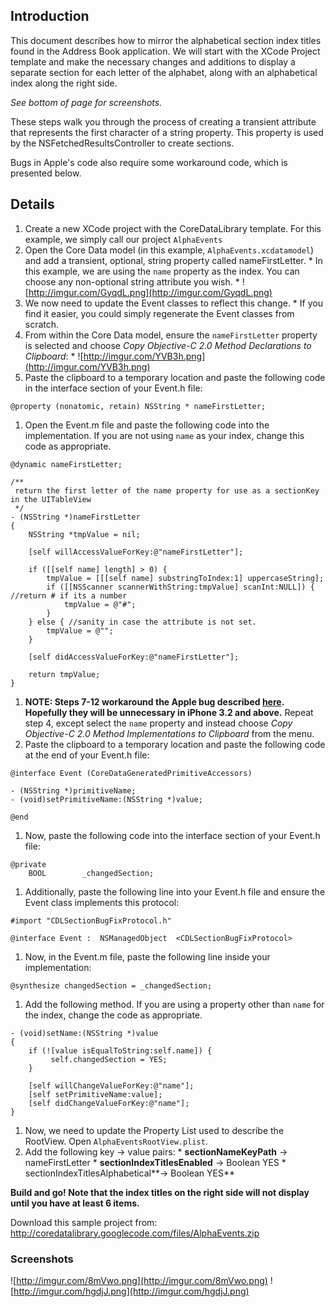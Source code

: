 ## Introduction ##

This document describes how to mirror the alphabetical section index titles found in the Address Book application.  We will start with the XCode Project template and make the necessary changes and additions to display a separate section for each letter of the alphabet, along with an alphabetical index along the right side.

_See bottom of page for screenshots._

These steps walk you through the process of creating a transient attribute that represents the first character of a string property.  This property is used by the NSFetchedResultsController to create sections.

Bugs in Apple's code also require some workaround code, which is presented below.

## Details ##

  1. Create a new XCode project with the CoreDataLibrary template.  For this example, we simply call our project `AlphaEvents`
  1. Open the Core Data model (in this example, `AlphaEvents.xcdatamodel`) and add a transient, optional, string property called nameFirstLetter.
    * In this example, we are using the `name` property as the index.  You can choose any non-optional string attribute you wish.
    * ![http://imgur.com/GyqdL.png](http://imgur.com/GyqdL.png)
  1. We now need to update the Event classes to reflect this change.
    * If you find it easier, you could simply regenerate the Event classes from scratch.
  1. From within the Core Data model, ensure the `nameFirstLetter` property is selected and choose _Copy Objective-C 2.0 Method Declarations to Clipboard_:
    * ![http://imgur.com/YVB3h.png](http://imgur.com/YVB3h.png)
  1. Paste the clipboard to a temporary location and paste the following code in the interface section of your Event.h file:
```
@property (nonatomic, retain) NSString * nameFirstLetter;
```
  1. Open the Event.m file and paste the following code into the implementation.  If you are not using `name` as your index, change this code as appropriate.
```
@dynamic nameFirstLetter;

/**
 return the first letter of the name property for use as a sectionKey in the UITableView
 */
- (NSString *)nameFirstLetter 
{
    NSString *tmpValue = nil;
    
    [self willAccessValueForKey:@"nameFirstLetter"];
	
	if ([[self name] length] > 0) {
		tmpValue = [[[self name] substringToIndex:1] uppercaseString];
		if ([[NSScanner scannerWithString:tmpValue] scanInt:NULL]) { //return # if its a number
			tmpValue = @"#";
		}
	} else { //sanity in case the attribute is not set.
		tmpValue = @"";
	}
    
    [self didAccessValueForKey:@"nameFirstLetter"];
    
    return tmpValue;
}
```
  1. **NOTE: Steps 7-12 workaround the Apple bug described [here](http://developer.apple.com/iphone/library/releasenotes/iPhone/NSFetchedResultsChangeMoveReportedAsNSFetchedResultsChangeUpdate/index.html).  Hopefully they will be unnecessary in iPhone 3.2 and above.** Repeat step 4, except select the `name` property and instead choose _Copy Objective-C 2.0 Method Implementations to Clipboard_ from the menu.
  1. Paste the clipboard to a temporary location and paste the following code at the end of your Event.h file:
```
@interface Event (CoreDataGeneratedPrimitiveAccessors)

- (NSString *)primitiveName;
- (void)setPrimitiveName:(NSString *)value;

@end
```
  1. Now, paste the following code into the interface section of your Event.h file:
```
@private
	BOOL		_changedSection;
```
  1. Additionally, paste the following line into your Event.h file and ensure the Event class implements this protocol:
```
#import "CDLSectionBugFixProtocol.h"

@interface Event :  NSManagedObject  <CDLSectionBugFixProtocol> 
```
  1. Now, in the Event.m file, paste the following line inside your implementation:
```
@synthesize changedSection = _changedSection;
```
  1. Add the following method.  If you are using a property other than `name` for the index, change the code as appropriate.
```
- (void)setName:(NSString *)value 
{
    if (![value isEqualToString:self.name]) {
         self.changedSection = YES;
    }

    [self willChangeValueForKey:@"name"];
    [self setPrimitiveName:value];
    [self didChangeValueForKey:@"name"];
}
```
  1. Now, we need to update the Property List used to describe the RootView.  Open `AlphaEventsRootView.plist`.
  1. Add the following key -> value pairs:
    * **sectionNameKeyPath** -> nameFirstLetter
    * **sectionIndexTitlesEnabled** -> Boolean YES
    * sectionIndexTitlesAlphabetical**-> Boolean YES**

**Build and go!  Note that the index titles on the right side will not display until you have at least 6 items.**

Download this sample project from: http://coredatalibrary.googlecode.com/files/AlphaEvents.zip

### Screenshots ###

![http://imgur.com/8mVwo.png](http://imgur.com/8mVwo.png) ![http://imgur.com/hgdjJ.png](http://imgur.com/hgdjJ.png)